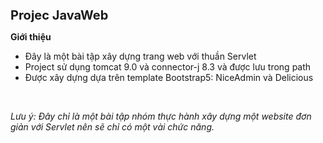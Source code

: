 <h1 style="font-size: 20px;"><span>Projec JavaWeb</span></h1>
<p><b>Giới thiệu</b></p>
<ul>
  <li>Đây là một bài tập xây dựng trang web với thuần Servlet</li>
  <li>Project sử dụng tomcat 9.0 và connector-j 8.3 và được lưu trong path</li>
  <li>Được xây dựng dựa trên template Bootstrap5: NiceAdmin và Delicious</li>
</ul>
<br>
<p><i>Lưu ý: Đây chỉ là một bài tập nhóm thực hành xây dựng một website đơn giản với Servlet nên sẽ chỉ có một vài chức năng.</i></p>


